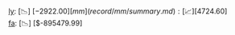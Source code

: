 [ly](record/ly/summary.md): [📉] [$-2922.00]  
[mm](record/mm/summary.md): [📈] [$4724.60]  
[fa](record/fa/summary.md): [📉] [$-895479.99]  

